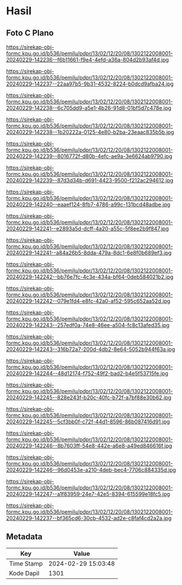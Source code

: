# Hasil

## Foto C Plano

https://sirekap-obj-formc.kpu.go.id/b536/pemilu/pdpr/13/02/12/20/08/1302122008001-20240229-142236--f6b11661-f9e4-4efd-a36a-804d2b93af4d.jpg

https://sirekap-obj-formc.kpu.go.id/b536/pemilu/pdpr/13/02/12/20/08/1302122008001-20240229-142237--22aa97b5-9b31-4532-8224-b0dcd9afba24.jpg

https://sirekap-obj-formc.kpu.go.id/b536/pemilu/pdpr/13/02/12/20/08/1302122008001-20240229-142238--6c705dd9-a5e1-4b26-91d8-01bf5d7c478e.jpg

https://sirekap-obj-formc.kpu.go.id/b536/pemilu/pdpr/13/02/12/20/08/1302122008001-20240229-142238--1b20222a-0125-4e80-b2ba-23eaac835b5b.jpg

https://sirekap-obj-formc.kpu.go.id/b536/pemilu/pdpr/13/02/12/20/08/1302122008001-20240229-142239--8016772f-d80b-4efc-ae9a-3e6624ab9790.jpg

https://sirekap-obj-formc.kpu.go.id/b536/pemilu/pdpr/13/02/12/20/08/1302122008001-20240229-142239--87d3d34b-d691-4423-9500-f212ac294612.jpg

https://sirekap-obj-formc.kpu.go.id/b536/pemilu/pdpr/13/02/12/20/08/1302122008001-20240229-142240--eaaef124-8fb7-4786-a99c-131bcd48adbe.jpg

https://sirekap-obj-formc.kpu.go.id/b536/pemilu/pdpr/13/02/12/20/08/1302122008001-20240229-142241--e2893a5d-dcff-4a20-a55c-5f8ee2b9f847.jpg

https://sirekap-obj-formc.kpu.go.id/b536/pemilu/pdpr/13/02/12/20/08/1302122008001-20240229-142241--a84a26b5-8dda-479a-8dc1-6e8f0b689ef3.jpg

https://sirekap-obj-formc.kpu.go.id/b536/pemilu/pdpr/13/02/12/20/08/1302122008001-20240229-142242--bb76e7fc-4c3e-434a-bf64-0deb584021b2.jpg

https://sirekap-obj-formc.kpu.go.id/b536/pemilu/pdpr/13/02/12/20/08/1302122008001-20240229-142242--079e1fd4-e8fc-42a0-af52-595c652aa52d.jpg

https://sirekap-obj-formc.kpu.go.id/b536/pemilu/pdpr/13/02/12/20/08/1302122008001-20240229-142243--257edf0a-74e8-46ee-a504-fc8c13afed35.jpg

https://sirekap-obj-formc.kpu.go.id/b536/pemilu/pdpr/13/02/12/20/08/1302122008001-20240229-142243--316b72a7-200d-4db2-8e64-5052b944f63a.jpg

https://sirekap-obj-formc.kpu.go.id/b536/pemilu/pdpr/13/02/12/20/08/1302122008001-20240229-142244--48d12174-f752-49f2-bad2-b4e5f53715fe.jpg

https://sirekap-obj-formc.kpu.go.id/b536/pemilu/pdpr/13/02/12/20/08/1302122008001-20240229-142245--828e243f-b20c-40fc-b72f-a7bf88e30b62.jpg

https://sirekap-obj-formc.kpu.go.id/b536/pemilu/pdpr/13/02/12/20/08/1302122008001-20240229-142245--5cf3bb0f-c72f-44d1-8596-86b087416d91.jpg

https://sirekap-obj-formc.kpu.go.id/b536/pemilu/pdpr/13/02/12/20/08/1302122008001-20240229-142246--8b7603ff-54e8-442e-a6e8-a49ed846616f.jpg

https://sirekap-obj-formc.kpu.go.id/b536/pemilu/pdpr/13/02/12/20/08/1302122008001-20240229-142246--96d0453e-a210-4deb-bec4-7706c884335d.jpg

https://sirekap-obj-formc.kpu.go.id/b536/pemilu/pdpr/13/02/12/20/08/1302122008001-20240229-142247--a1f83959-24e7-42e5-8394-615599e18fc5.jpg

https://sirekap-obj-formc.kpu.go.id/b536/pemilu/pdpr/13/02/12/20/08/1302122008001-20240229-142237--bf365cd6-30cb-4532-ad2e-c8faf4cd2a2a.jpg


## Metadata

| Key        | Value               |
| ---------- | ------------------- |
| Time Stamp | 2024-02-29 15:03:48 |
| Kode Dapil | 1301                |



